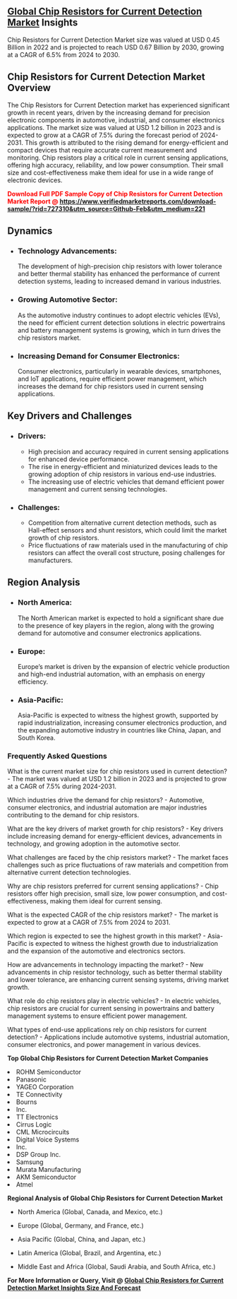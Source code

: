 <h2><a href="https://www.verifiedmarketreports.com/download-sample/?rid=727310&amp;utm_source=Github&amp;utm_medium=221" target="_blank">Global Chip Resistors for Current Detection Market</a> Insights</h2><p>Chip Resistors for Current Detection Market size was valued at USD 0.45 Billion in 2022 and is projected to reach USD 0.67 Billion by 2030, growing at a CAGR of 6.5% from 2024 to 2030.</p><p> <h2>Chip Resistors for Current Detection Market Overview</h2> <p>The Chip Resistors for Current Detection market has experienced significant growth in recent years, driven by the increasing demand for precision electronic components in automotive, industrial, and consumer electronics applications. The market size was valued at USD 1.2 billion in 2023 and is expected to grow at a CAGR of 7.5% during the forecast period of 2024-2031. This growth is attributed to the rising demand for energy-efficient and compact devices that require accurate current measurement and monitoring. Chip resistors play a critical role in current sensing applications, offering high accuracy, reliability, and low power consumption. Their small size and cost-effectiveness make them ideal for use in a wide range of electronic devices.</p> <p><strong><p><span class=""><span style="color: #ff0000;"><strong>Download Full PDF Sample Copy of Chip Resistors for Current Detection Market Report</strong> @ </span><a href="https://www.verifiedmarketreports.com/download-sample/?rid=727310&amp;utm_source=Github-Feb&amp;utm_medium=221" target="_blank">https://www.verifiedmarketreports.com/download-sample/?rid=727310&amp;utm_source=Github-Feb&amp;utm_medium=221</a></span></p></strong></p> <h2>Dynamics</h2> <ul> <li><h3>Technology Advancements:</h3> The development of high-precision chip resistors with lower tolerance and better thermal stability has enhanced the performance of current detection systems, leading to increased demand in various industries.</li> <li><h3>Growing Automotive Sector:</h3> As the automotive industry continues to adopt electric vehicles (EVs), the need for efficient current detection solutions in electric powertrains and battery management systems is growing, which in turn drives the chip resistors market.</li> <li><h3>Increasing Demand for Consumer Electronics:</h3> Consumer electronics, particularly in wearable devices, smartphones, and IoT applications, require efficient power management, which increases the demand for chip resistors used in current sensing applications.</li> </ul> <h2>Key Drivers and Challenges</h2> <ul> <li><h3>Drivers:</h3> <ul> <li>High precision and accuracy required in current sensing applications for enhanced device performance.</li> <li>The rise in energy-efficient and miniaturized devices leads to the growing adoption of chip resistors in various end-use industries.</li> <li>The increasing use of electric vehicles that demand efficient power management and current sensing technologies.</li> </ul> </li> <li><h3>Challenges:</h3> <ul> <li>Competition from alternative current detection methods, such as Hall-effect sensors and shunt resistors, which could limit the market growth of chip resistors.</li> <li>Price fluctuations of raw materials used in the manufacturing of chip resistors can affect the overall cost structure, posing challenges for manufacturers.</li> </ul> </li> </ul> <h2>Region Analysis</h2> <ul> <li><h3>North America:</h3> The North American market is expected to hold a significant share due to the presence of key players in the region, along with the growing demand for automotive and consumer electronics applications.</li> <li><h3>Europe:</h3> Europe’s market is driven by the expansion of electric vehicle production and high-end industrial automation, with an emphasis on energy efficiency.</li> <li><h3>Asia-Pacific:</h3> Asia-Pacific is expected to witness the highest growth, supported by rapid industrialization, increasing consumer electronics production, and the expanding automotive industry in countries like China, Japan, and South Korea.</li> </ul> <h3>Frequently Asked Questions</h3> <p>What is the current market size for chip resistors used in current detection? - The market was valued at USD 1.2 billion in 2023 and is projected to grow at a CAGR of 7.5% during 2024-2031.</p> <p>Which industries drive the demand for chip resistors? - Automotive, consumer electronics, and industrial automation are major industries contributing to the demand for chip resistors.</p> <p>What are the key drivers of market growth for chip resistors? - Key drivers include increasing demand for energy-efficient devices, advancements in technology, and growing adoption in the automotive sector.</p> <p>What challenges are faced by the chip resistors market? - The market faces challenges such as price fluctuations of raw materials and competition from alternative current detection technologies.</p> <p>Why are chip resistors preferred for current sensing applications? - Chip resistors offer high precision, small size, low power consumption, and cost-effectiveness, making them ideal for current sensing.</p> <p>What is the expected CAGR of the chip resistors market? - The market is expected to grow at a CAGR of 7.5% from 2024 to 2031.</p> <p>Which region is expected to see the highest growth in this market? - Asia-Pacific is expected to witness the highest growth due to industrialization and the expansion of the automotive and electronics sectors.</p> <p>How are advancements in technology impacting the market? - New advancements in chip resistor technology, such as better thermal stability and lower tolerance, are enhancing current sensing systems, driving market growth.</p> <p>What role do chip resistors play in electric vehicles? - In electric vehicles, chip resistors are crucial for current sensing in powertrains and battery management systems to ensure efficient power management.</p> <p>What types of end-use applications rely on chip resistors for current detection? - Applications include automotive systems, industrial automation, consumer electronics, and power management in various devices.</p> </p><p><strong>Top Global Chip Resistors for Current Detection Market Companies</strong></p><div data-test-id=""><p><li>ROHM Semiconductor</li><li> Panasonic</li><li> YAGEO Corporation</li><li> TE Connectivity</li><li> Bourns</li><li> Inc.</li><li> TT Electronics</li><li> Cirrus Logic</li><li> CML Microcircuits</li><li> Digital Voice Systems</li><li> Inc.</li><li> DSP Group Inc.</li><li> Samsung</li><li> Murata Manufacturing</li><li> AKM Semiconductor</li><li> Atmel</li></p><div><strong>Regional Analysis of&nbsp;Global Chip Resistors for Current Detection Market</strong></div><ul><li dir="ltr"><p dir="ltr">North America&nbsp;(Global, Canada, and Mexico, etc.)</p></li><li dir="ltr"><p dir="ltr">Europe (Global, Germany, and France, etc.)</p></li><li dir="ltr"><p dir="ltr">Asia Pacific&nbsp;(Global, China, and Japan, etc.)</p></li><li dir="ltr"><p dir="ltr">Latin America&nbsp;(Global, Brazil, and Argentina, etc.)</p></li><li dir="ltr">Middle East and Africa&nbsp;(Global, Saudi Arabia, and South Africa, etc.)</li></ul><p><strong>For More Information or Query, Visit @&nbsp;</strong><strong><a href="https://www.verifiedmarketreports.com/product/chip-resistors-for-current-detection-market/?utm_source=Github&amp;utm_medium=221" target="_blank">Global Chip Resistors for Current Detection Market Insights Size And Forecast</a></strong></p></div>
